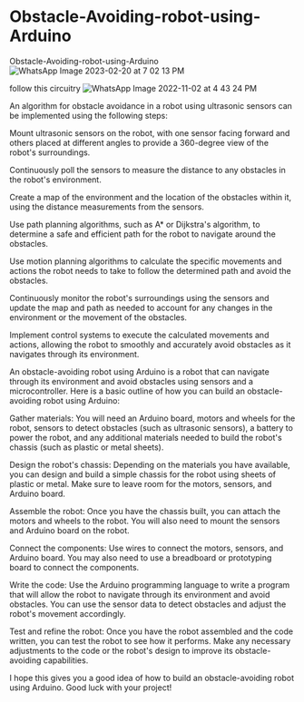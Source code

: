 # Obstacle-Avoiding-robot-using-Arduino
Obstacle-Avoiding-robot-using-Arduino
![WhatsApp Image 2023-02-20 at 7 02 13 PM](https://user-images.githubusercontent.com/109905492/220122552-67fcb99e-cd99-42c9-941c-2921fae1d026.jpeg)

follow this circuitry 
![WhatsApp Image 2022-11-02 at 4 43 24 PM](https://user-images.githubusercontent.com/109905492/199476535-6fe6280e-71e0-44bd-9f6b-602a7a18d9d1.jpeg)

An algorithm for obstacle avoidance in a robot using ultrasonic sensors can be implemented using the following steps:

Mount ultrasonic sensors on the robot, with one sensor facing forward and others placed at different angles to provide a 360-degree view of the robot's surroundings.

Continuously poll the sensors to measure the distance to any obstacles in the robot's environment.

Create a map of the environment and the location of the obstacles within it, using the distance measurements from the sensors.

Use path planning algorithms, such as A* or Dijkstra's algorithm, to determine a safe and efficient path for the robot to navigate around the obstacles.

Use motion planning algorithms to calculate the specific movements and actions the robot needs to take to follow the determined path and avoid the obstacles.

Continuously monitor the robot's surroundings using the sensors and update the map and path as needed to account for any changes in the environment or the movement of the obstacles.

Implement control systems to execute the calculated movements and actions, allowing the robot to smoothly and accurately avoid obstacles as it navigates through its environment.


An obstacle-avoiding robot using Arduino is a robot that can navigate through its environment and avoid obstacles using sensors and a microcontroller. Here is a basic outline of how you can build an obstacle-avoiding robot using Arduino:

Gather materials: You will need an Arduino board, motors and wheels for the robot, sensors to detect obstacles (such as ultrasonic sensors), a battery to power the robot, and any additional materials needed to build the robot's chassis (such as plastic or metal sheets).

Design the robot's chassis: Depending on the materials you have available, you can design and build a simple chassis for the robot using sheets of plastic or metal. Make sure to leave room for the motors, sensors, and Arduino board.

Assemble the robot: Once you have the chassis built, you can attach the motors and wheels to the robot. You will also need to mount the sensors and Arduino board on the robot.

Connect the components: Use wires to connect the motors, sensors, and Arduino board. You may also need to use a breadboard or prototyping board to connect the components.

Write the code: Use the Arduino programming language to write a program that will allow the robot to navigate through its environment and avoid obstacles. You can use the sensor data to detect obstacles and adjust the robot's movement accordingly.

Test and refine the robot: Once you have the robot assembled and the code written, you can test the robot to see how it performs. Make any necessary adjustments to the code or the robot's design to improve its obstacle-avoiding capabilities.

I hope this gives you a good idea of how to build an obstacle-avoiding robot using Arduino. Good luck with your project!






